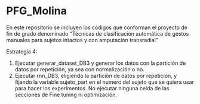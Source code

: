 # PFG_Molina
En este repositorio se incluyen los códigos que conforman el proyecto de fin de grado denominado "Técnicas de clasificación automática de gestos manuales para sujetos intactos y con amputación transradial"

Estrategia 4: 
1) Ejecutar generar_dataset_DB3 y generar los datos con la partición de datos por repetición, ya sea con normalización o no.
2) Ejecutar rnn_DB3, eligiendo la partición de datos por repetición, y fijando la variable sujeto_part en el numero del sujeto que se quiera usar para hacer los experimentos. No ejecutar ninguna celda de las secciones de Fine tuning ni optimización.

